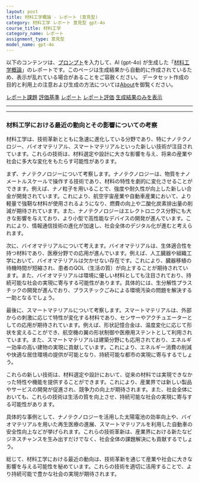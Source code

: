 ```yaml
---
layout: post
title: 材料工学概論 - レポート (意見型)
category: 材料工学 レポート 意見型 gpt-4o
course_title: 材料工学
category_name: レポート
assignment_type: 意見型
model_name: gpt-4o
---
```


以下のコンテンツは、[プロンプト](http://127.0.0.1:8000/generated/材料工学/gpt-4o/prompt_レポート-意見型.md)を入力して、AI (gpt-4o) が生成した「[材料工学概論](/contents/材料工学/)」のレポートです。このページは生成結果から自動的に作成されているため、表示が乱れている場合があることをご容赦ください。
データセット作成の目的と利用上の注意および生成の方法については[About](/About)を御覧ください。

[レポート課題](../レポート課題-意見型)
[評価基準](../評価基準-意見型)
[レポート](../レポート-意見型)
[レポート評価](../レポート評価-意見型)
[生成結果のみを表示](http://127.0.0.1:8000/generated/材料工学/gpt-4o/レポート-意見型.md)
  

***
***
  
### 材料工学における最近の動向とその影響についての考察

材料工学は、技術革新とともに急速に進化している分野であり、特にナノテクノロジー、バイオマテリアル、スマートマテリアルといった新しい技術が注目されています。これらの技術は、材料選定や設計に大きな影響を与え、将来の産業や社会に多大な変化をもたらす可能性があります。

まず、ナノテクノロジーについて考察します。ナノテクノロジーは、物質をナノメートルスケールで操作する技術であり、材料の特性を劇的に変化させることができます。例えば、ナノ粒子を用いることで、強度や耐久性が向上した新しい合金が開発されています。これにより、航空宇宙産業や自動車産業において、より軽量で強靭な材料が使用されるようになり、燃費の向上や二酸化炭素排出量の削減が期待されています。また、ナノテクノロジーはエレクトロニクス分野にも大きな影響を与えており、より小型で高性能なデバイスの開発が進んでいます。これにより、情報通信技術の進化が加速し、社会全体のデジタル化が進むと考えられます。

次に、バイオマテリアルについて考えます。バイオマテリアルは、生体適合性を持つ材料であり、医療分野での応用が進んでいます。例えば、人工臓器や組織工学において、バイオマテリアルは欠かせない存在です。これにより、臓器移植の待機時間が短縮され、患者のQOL（生活の質）が向上することが期待されています。また、バイオマテリアルは環境に優しい材料としても注目されており、持続可能な社会の実現に寄与する可能性があります。具体的には、生分解性プラスチックの開発が進んでおり、プラスチックごみによる環境汚染の問題を解決する一助となるでしょう。

最後に、スマートマテリアルについて考察します。スマートマテリアルは、外部からの刺激に応じて特性が変化する材料であり、センサーやアクチュエーターとしての応用が期待されています。例えば、形状記憶合金は、温度変化に応じて形状を変えることができ、航空機の翼の形状制御や医療用ステントとして利用されています。また、スマートマテリアルは建築分野にも応用されており、エネルギー効率の高い建物の実現に貢献しています。これにより、エネルギー消費の削減や快適な居住環境の提供が可能となり、持続可能な都市の実現に寄与するでしょう。

これらの新しい技術は、材料選定や設計において、従来の材料では実現できなかった特性や機能を提供することができます。これにより、産業界では新しい製品やサービスの開発が促進され、競争力の向上が期待されます。また、社会全体においても、これらの技術は生活の質を向上させ、持続可能な社会の実現に寄与する可能性があります。

具体的な事例として、ナノテクノロジーを活用した太陽電池の効率向上や、バイオマテリアルを用いた再生医療の進展、スマートマテリアルを利用した自動車の安全性向上などが挙げられます。これらの技術革新は、産業界における新たなビジネスチャンスを生み出すだけでなく、社会全体の課題解決にも貢献するでしょう。

総じて、材料工学における最近の動向は、技術革新を通じて産業や社会に大きな影響を与える可能性を秘めています。これらの技術を適切に活用することで、より持続可能で豊かな社会の実現が期待されます。
